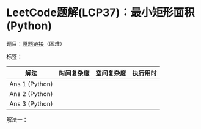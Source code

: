 # LeetCode题解(LCP37)：最小矩形面积(Python)

题目：[原题链接](https://leetcode-cn.com/problems/zui-xiao-ju-xing-mian-ji/)（困难）

标签：

| 解法           | 时间复杂度 | 空间复杂度 | 执行用时 |
| -------------- | ---------- | ---------- | -------- |
| Ans 1 (Python) |            |            |          |
| Ans 2 (Python) |            |            |          |
| Ans 3 (Python) |            |            |          |

解法一：

